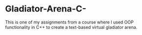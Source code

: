 # Gladiator-Arena-C-
This is one of my assignments from a course where I used OOP functionality in C++ to create a text-based virtual gladiator arena. 
